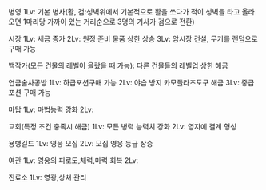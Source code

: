 병영 1Lv: 기본 병사(활, 검:성벽위에서 기본적으로 활을 쏘다가 적이 성벽을 타고 올라오면 1마리당 가까이 있는 거리순으로 3명의 기사가 검으로 전환)

시장 1Lv: 세금 증가
    2Lv: 원정 준비 물품 상한 상승
    3Lv: 암시장 건설, 무기를 랜덤으로 구매 가능

백작가(모든 건물의 레벨이 올랐을 때 가능): 다른 건물들의 레벨업 상한 해금

연금술사공방 1Lv: 하급포션구매 가능
          2Lv: 야습 방지 카모플라즈도구 해금
          3Lv: 중급 포션 구매 가능

마탑 1Lv: 마법능력 강화
    2Lv: 

교회(특정 조건 충족시 해금) 1Lv: 모든 병력 능력치 강화
                      2Lv: 영지에 결계 형성
                      

용병길드 1Lv: 영웅 모집
       2Lv: 모집 영웅 등급 상승

여관 1Lv: 영웅의 피로도,체력,마력 회복
    2Lv: 

진료소 1Lv: 영광,상처 관리
